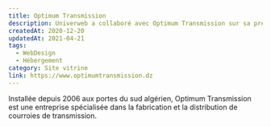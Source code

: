 ```yaml
---
title: Optimum Transmission
description: Univerweb a collaboré avec Optimum Transmission sur sa présence numérique. Nous avons créé le site web et nous assurons son hébergement.
createdAt: 2020-12-20
updatedAt: 2021-04-21
tags:
  - WebDesign
  - Hébergement
category: Site vitrine
link: https://www.optimumtransmission.dz
---
```


Installée depuis 2006 aux portes du sud algérien, Optimum Transmission est une entreprise spécialisée dans la fabrication et la distribution de courroies de transmission.
